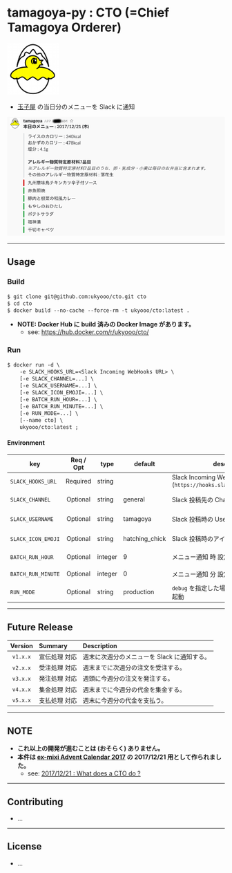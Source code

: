 # tamagoya-py : CTO (=Chief Tamagoya Orderer)

![](/image/icon.piyo.120.png)

* [玉子屋](http://www.tamagoya.co.jp/) の当日分のメニューを Slack に通知

![](/image/sample.shareMenuOfToday.png)

----

## Usage

### Build

```
$ git clone git@github.com:ukyooo/cto.git cto
$ cd cto
$ docker build --no-cache --force-rm -t ukyooo/cto:latest .
```

* **NOTE: Docker Hub に build 済みの Docker Image があります。**
    * see: https://hub.docker.com/r/ukyooo/cto/

### Run

```
$ docker run -d \
    -e SLACK_HOOKS_URL=<Slack Incoming WebHooks URL> \
    [-e SLACK_CHANNEL=...] \
    [-e SLACK_USERNAME=...] \
    [-e SLACK_ICON_EMOJI=...] \
    [-e BATCH_RUN_HOUR=...] \
    [-e BATCH_RUN_MINUTE=...] \
    [-e RUN_MODE=...] \
    [--name cto] \
    ukyooo/cto:latest ;
```

#### Environment

| key                   | Req / Opt | type      | default           | description                                                           | NOTE      |
|-----------------------|:---------:|-----------|-------------------|-----------------------------------------------------------------------|-----------|
| `SLACK_HOOKS_URL`     | Required  | string    |                   | Slack Incoming WebHooks URL (`https://hooks.slack.com/services/...`)  |           |
| `SLACK_CHANNEL`       | Optional  | string    | general           | Slack 投稿先の Channel                                                | `#` 不要  |
| `SLACK_USERNAME`      | Optional  | string    | tamagoya          | Slack 投稿時の User Name                                              | `@` 不要  |
| `SLACK_ICON_EMOJI`    | Optional  | string    | hatching_chick    | Slack 投稿時のアイコン絵文字                                          | `:` 不要  |
| `BATCH_RUN_HOUR`      | Optional  | integer   | 9                 | メニュー通知 時 設定                                                  | `0 - 23`  |
| `BATCH_RUN_MINUTE`    | Optional  | integer   | 0                 | メニュー通知 分 設定                                                  | `0 - 59`  |
| `RUN_MODE`            | Optional  | string    | production        | `debug` を指定した場合はデバッグモードで起動                          |           |

----

## Future Release

| Version   | Summary       | Description                                   |
|:---------:|:--------------|:----------------------------------------------|
| `v1.x.x`  | 宣伝処理 対応 | 週末に次週分のメニューを Slack に通知する。   |
| `v2.x.x`  | 受注処理 対応 | 週末までに次週分の注文を受注する。            |
| `v3.x.x`  | 発注処理 対応 | 週頭に今週分の注文を発注する。                |
| `v4.x.x`  | 集金処理 対応 | 週末までに今週分の代金を集金する。            |
| `v5.x.x`  | 支払処理 対応 | 週末に今週分の代金を支払う。                  |

----

## NOTE

* **これ以上の開発が進むことは (おそらく) ありません。**
* **本件は [ex-mixi Advent Calendar 2017](https://qiita.com/advent-calendar/2017/ex-mixi) の 2017/12/21 用として作られました。**
    * see: [2017/12/21 : What does a CTO do ?]()

----

## Contributing

* ...

----

## License

* ...

